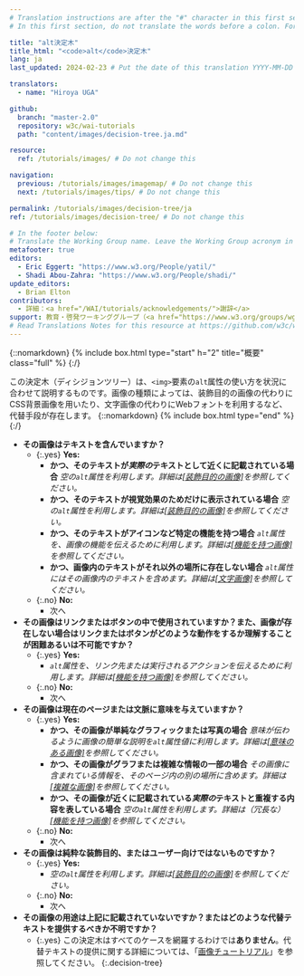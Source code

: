 ```yaml
---
# Translation instructions are after the "#" character in this first section. They are comments that do not show up in the web page. You do not need to translate the instructions after "#".
# In this first section, do not translate the words before a colon. For example, do not translate "title:". Do translate the text after "title:".

title: "alt決定木"
title_html: "<code>alt</code>決定木"
lang: ja
last_updated: 2024-02-23 # Put the date of this translation YYYY-MM-DD (with month in the middle)

translators:
  - name: "Hiroya UGA"

github:
  branch: "master-2.0"
  repository: w3c/wai-tutorials
  path: "content/images/decision-tree.ja.md"

resource:
  ref: /tutorials/images/ # Do not change this

navigation:
  previous: /tutorials/images/imagemap/ # Do not change this
  next: /tutorials/images/tips/ # Do not change this

permalink: /tutorials/images/decision-tree/ja
ref: /tutorials/images/decision-tree/ # Do not change this

# In the footer below:
# Translate the Working Group name. Leave the Working Group acronym in English.
metafooter: true
editors:
  - Eric Eggert: "https://www.w3.org/People/yatil/"
  - Shadi Abou-Zahra: "https://www.w3.org/People/shadi/"
update_editors:
  - Brian Elton
contributors:
  - 詳細：<a href="/WAI/tutorials/acknowledgements/">謝辞</a>
support: 教育・啓発ワーキンググループ（<a href="https://www.w3.org/groups/wg/eowg"><abbr title="Education and Outreach Working Group">EOWG</abbr></a>）によって開発されました。このプロジェクトは<a href="https://www.w3.org/WAI/ACT/">WAI-ACTプロジェクト</a>の支援を受けて開発され、<strong>欧州委員会<abbr title="Information Society Technologies">IST</abbr>プログラム</strong>の共同資金援助を受けています。
# Read Translations Notes for this resource at https://github.com/w3c/wai-tutorials#readme
---
```


{::nomarkdown}
{% include box.html type="start" h="2" title="概要" class="full" %}
{:/}

この決定木（ディシジョンツリー）は、`<img>`要素の`alt`属性の使い方を状況に合わせて説明するものです。画像の種類によっては、装飾目的の画像の代わりにCSS背景画像を用いたり、文字画像の代わりにWebフォントを利用するなど、代替手段が存在します。
{::nomarkdown}
{% include box.html type="end" %}
{:/}

- **その画像はテキストを含んでいますか？**
  - {:.yes} **Yes:**
    - **かつ、そのテキストが*実際の*テキストとして近くに記載されている場合**
      _空の`alt`属性を利用します。詳細は[[装飾目的の画像]](/tutorials/images/decorative/)を参照してください。_
    - **かつ、そのテキストが視覚効果のためだけに表示されている場合**
      _空の`alt`属性を利用します。詳細は[[装飾目的の画像]](/tutorials/images/decorative/)を参照してください。_
    - **かつ、そのテキストがアイコンなど特定の機能を持つ場合**
      _`alt`属性を、画像の機能を伝えるために利用します。詳細は[[機能を持つ画像]](/tutorials/images/functional/)を参照してください。_
    - **かつ、画像内のテキストがそれ以外の場所に存在しない場合** _`alt`属性にはその画像内のテキストを含めます。詳細は[[文字画像]](/tutorials/images/textual/#styled-text-decorative-effect)を参照してください。_
  - {:.no} **No:**
    - 次へ
- **その画像はリンクまたはボタンの中で使用されていますか？また、画像が存在しない場合はリンクまたはボタンがどのような動作をするか理解することが困難あるいは不可能ですか？**
  - {:.yes} **Yes:**
    - _`alt`属性を、リンク先または実行されるアクションを伝えるために利用します。詳細は[[機能を持つ画像]](/tutorials/images/functional/)を参照してください。_
  - {:.no} **No:**
    - 次へ
- **その画像は現在のページまたは文脈に意味を与えていますか？**
  - {:.yes} **Yes:**
    - **かつ、その画像が単純なグラフィックまたは写真の場合**
      _意味が伝わるように画像の簡単な説明を`alt`属性値に利用します。詳細は[[意味のある画像]](/tutorials/images/informative/)を参照してください。_
    - **かつ、その画像がグラフまたは複雑な情報の一部の場合**
      _その画像に含まれている情報を、そのページ内の別の場所に含めます。詳細は[[複雑な画像]](/tutorials/images/complex/)を参照してください。_
    - **かつ、その画像が近くに記載されている*実際の*テキストと重複する内容を表している場合**
      _空の`alt`属性を利用します。詳細は（冗長な）[[機能を持つ画像]](/tutorials/images/functional/#logo-image-within-link-text)を参照してください。_
  - {:.no} **No:**
    - 次へ
- **その画像は純粋な装飾目的、またはユーザー向けではないものですか？**
  - {:.yes} **Yes:**
    - _空の`alt`属性を利用します。詳細は[[装飾目的の画像]](/tutorials/images/decorative/)を参照してください。_
  - {:.no} **No:**
    - 次へ
- **その画像の用途は上記に記載されていないですか？またはどのような代替テキストを提供するべきか不明ですか？**
  - {:.yes} この決定木はすべてのケースを網羅するわけでは**ありません**。代替テキストの提供に関する詳細については、「[画像チュートリアル](/tutorials/images/)」を参照してください。
{:.decision-tree}
